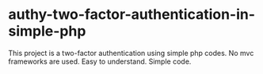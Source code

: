 # authy-two-factor-authentication-in-simple-php
This project is a two-factor authentication using simple php codes. No mvc frameworks are used. Easy to understand. Simple code. 
